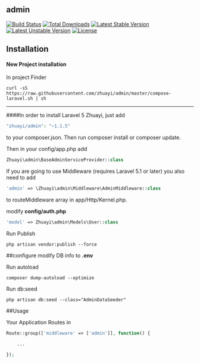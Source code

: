 ## admin

[![Build Status](https://travis-ci.org/zhuayi/admin.svg)](https://travis-ci.org/zhuayi/admin)
[![Total Downloads](https://poser.pugx.org/zhuayi/admin/d/total.svg)](https://packagist.org/packages/zhuayi/admin)
[![Latest Stable Version](https://poser.pugx.org/zhuayi/admin/v/stable.svg)](https://packagist.org/packages/zhuayi/admin)
[![Latest Unstable Version](https://poser.pugx.org/zhuayi/admin/v/unstable.svg)](https://packagist.org/packages/zhuayi/admin)
[![License](https://poser.pugx.org/zhuayi/admin/license.svg)](https://packagist.org/packages/zhuayi/admin)


## Installation

#### New Project installation

In project Finder

```shell
curl -sS https://raw.githubusercontent.com/zhuayi/admin/master/compose-laravel.sh | sh
```
---
####In order to install Laravel 5 Zhuayi, just add

```php
"zhuayi/admin": "~1.1.5"
```
to your composer.json. Then run composer install or composer update.

Then in your config/app.php add

```php
Zhuayi\admin\BaseAdminServiceProvider::class
```

If you are going to use Middleware (requires Laravel 5.1 or later) you also need to add
```php
'admin' => \Zhuayi\admin\Middleware\AdminMiddleware::class
```
to routeMiddleware array in app/Http/Kernel.php.

modify **config/auth.php**  

```php
'model' => Zhuayi\admin\Models\User::class
```

Run Publish
```shell
php artisan vendor:publish --force
```

##configure
modify DB info to  **.env**

Run autoload
```shell
composer dump-autoload --optimize
```

Run db:seed
```shell
php artisan db:seed --class="AdminDataSeeder"
```

##Usage

Your Application Routes in 

```php
Route::group(['middleware' => ['admin']], function() {

    ...

});
```